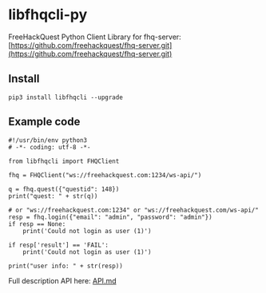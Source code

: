 # libfhqcli-py

FreeHackQuest Python Client Library for fhq-server: [https://github.com/freehackquest/fhq-server.git](https://github.com/freehackquest/fhq-server.git)

## Install
```
pip3 install libfhqcli --upgrade
```

## Example code

```
#!/usr/bin/env python3
# -*- coding: utf-8 -*-

from libfhqcli import FHQClient

fhq = FHQClient("ws://freehackquest.com:1234/ws-api/")

q = fhq.quest({"questid": 148})
print("quest: " + str(q))

# or "ws://freehackquest.com:1234" or "ws://freehackquest.com/ws-api/"
resp = fhq.login({"email": "admin", "password": "admin"})
if resp == None:
    print('Could not login as user (1)')

if resp['result'] == 'FAIL':
    print('Could not login as user (1)')

print("user info: " + str(resp))
```

Full description API here: [API.md](./API.md)
